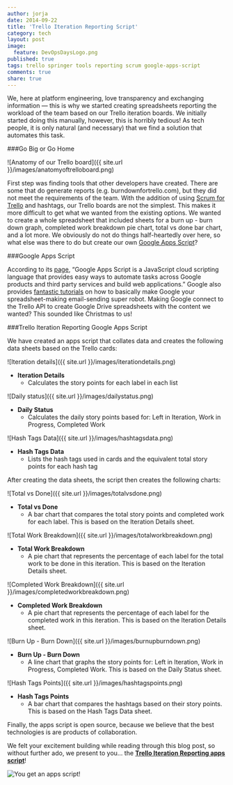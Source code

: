 ```yaml
---
author: jorja
date: 2014-09-22
title: 'Trello Iteration Reporting Script'
category: tech
layout: post
image:
  feature: DevOpsDaysLogo.png
published: true
tags: trello springer tools reporting scrum google-apps-script
comments: true
share: true
---
```

We, here at platform engineering, love transparency and exchanging information — this is why we started creating spreadsheets reporting the workload of the team based on our Trello iteration boards. We initially started doing this manually, however, this is horribly tedious! As tech people, it is only natural (and necessary) that we find a solution that automates this task.

###Go Big or Go Home

![Anatomy of our Trello board]({{ site.url }}/images/anatomyoftrelloboard.png)

First step was finding tools that other developers have created. There are some that do generate reports (e.g. burndownfortrello.com), but they did not meet the requirements of the team. With the addition of using [Scrum for Trello](http://scrumfortrello.com/) and hashtags, our Trello boards are not the simplest. This makes it more difficult to get what we wanted from the existing options. We wanted to create a whole spreadsheet that included sheets for a burn up - burn down graph, completed work breakdown pie chart, total vs done bar chart, and a lot more. We obviously do not do things half-heartedly over here, so what else was there to do but create our own [Google Apps Script](http://www.google.com/script/start/)?

###Google Apps Script

According to its [page](http://www.google.com/script/start/), “Google Apps Script is a JavaScript cloud scripting language that provides easy ways to automate tasks across Google products and third party services and build web applications.” Google also provides [fantastic tutorials](https://developers.google.com/apps-script/articles) on how to basically make Google your spreadsheet-making email-sending super robot. Making Google connect to the Trello API to create Google Drive spreadsheets with the content we wanted? This sounded like Christmas to us!

###Trello Iteration Reporting Google Apps Script

We have created an apps script that collates data and creates the following data sheets based on the Trello cards:

![Iteration details]({{ site.url }}/images/iterationdetails.png)

- **Iteration Details**
  - Calculates the story points for each label in each list

![Daily status]({{ site.url }}/images/dailystatus.png)

- **Daily Status**
  - Calculates the daily story points based for: Left in Iteration, Work in Progress, Completed Work

![Hash Tags Data]({{ site.url }}/images/hashtagsdata.png)

- **Hash Tags Data**
  - Lists the hash tags used in cards and the equivalent total story points for each hash tag

After creating the data sheets, the script then creates the following charts:

![Total vs Done]({{ site.url }}/images/totalvsdone.png)

- **Total vs Done**
  - A bar chart that compares the total story points and completed work for each label. This is based on the Iteration Details sheet.

![Total Work Breakdown]({{ site.url }}/images/totalworkbreakdown.png)

- **Total Work Breakdown**
  - A pie chart that represents the percentage of each label for the total work to be done in this iteration. This is based on the Iteration Details sheet.

![Completed Work Breakdown]({{ site.url }}/images/completedworkbreakdown.png)

- **Completed Work Breakdown**
  - A pie chart that represents the percentage of each label for the completed work in this iteration. This is based on the Iteration Details sheet.

![Burn Up - Burn Down]({{ site.url }}/images/burnupburndown.png)

- **Burn Up - Burn Down**
  - A line chart that graphs the story points for: Left in Iteration, Work in Progress, Completed Work. This is based on the Daily Status sheet.

![Hash Tags Points]({{ site.url }}/images/hashtagspoints.png)

- **Hash Tags Points**
  - A bar chart that compares the hashtags based on their story points. This is based on the Hash Tags Data sheet.

Finally, the apps script is open source, because we believe that the best technologies is are products of collaboration.

We felt your excitement building while reading through this blog post, so without further ado, we present to you… the **[Trello Iteration Reporting apps script](https://github.com/SpringerPE/trello-iteration-reporting-apps-script)**!


![You get an apps script!](http://i60.tinypic.com/oqius0.jpg)



